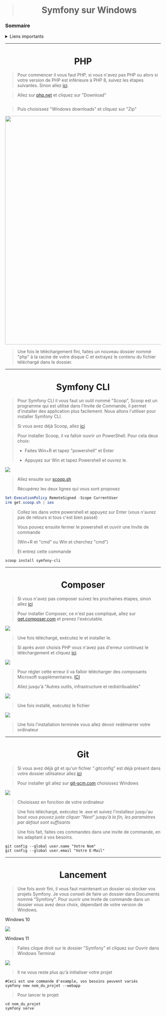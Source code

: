 > <h1 align="center">Symfony sur Windows</h1>

<h3>Sommaire</h3>

<details>
    <summary>Liens importants</summary>
    <ul>
        <li><a href="#php">PHP</a></li>
        <li><a href="#symfony-cli">Symfony CLI</a></li>
        <li><a href="#composer">Composer</a></li>
        <li><a href="#git">Git</a></li>
        <li><a href="#end">Lancement</a></li>
    </ul>
</details>

---

<h1 align="center"><a id="php">PHP</a></h1>

> Pour commencer il vous faut PHP, si vous n'avez pas PHP ou alors si votre version de PHP est inférieure à PHP 8, suivez les étapes suivantes. Sinon allez [ici](#symfony-cli).

> Allez sur [php.net](https://php.net) et cliquez sur "Download"

<img title="" src="./assets/symfony_windows/step_1.png" alt="" data-align="inline">

> Puis choisissez "Windows downloads" et cliquez sur "Zip" 

<img title="" src="./assets/symfony_windows/step_2.png" alt="" data-align="inline" width="736">

<img title="" src="./assets/symfony_windows/step_3.png" alt="" data-align="inline">

> Une fois le téléchargement fini, faites un nouveau dossier nommé "php" à la racine de votre disque C et extrayez le contenu du fichier téléchargé dans le dossier.

---

<h1 align="center"><a id="symfony-cli">Symfony CLI</a></h1>

> Pour Symfony CLI il vous faut un outil nommé "Scoop", Scoop est un programme qui est utilisé dans l'Invite de Commande, il permet d'installer des application plus facilement. Nous allons l'utiliser pour installer Symfony CLI.
> 
> Si vous avez déjà Scoop, allez [ici](#composer)

> Pour installer Scoop, il va falloir ouvrir un PowerShell. Pour cela deux choix:
> 
> - Faites Win+R et tapez "powershell" et Enter
> 
> - Appuyez sur Win et tapez Powershell et ouvrez le.

![](./assets/symfony_windows/step_4.png)

> Allez ensuite sur [scoop.sh](https://scoop.sh/)
> 
> Récupérez les deux lignes qui vous sont proposez 

```powershell
Set-ExecutionPolicy RemoteSigned -Scope CurrentUser
irm get.scoop.sh | iex
```

> Collez les dans votre powershell et appuyez sur Enter (vous n'aurez pas de retours si tous c'est bien passé)
> 
> Vous pouvez ensuite fermer le powershell et ouvrir une Invite de commande
> 
> (Win+R et "cmd" ou Win et cherchez "cmd")
> 
> Et entrez cette commande

```shell
scoop install symfony-cli
```

---

<h1 align="center"><a id="composer">Composer</a></h1>

> Si vous n'avez pas composer suivez les prochaines étapes, sinon allez [ici](#git)

> Pour installer Composer, ce n'est pas compliqué, allez sur [get.composer.com](https://getcomposer.org/download/) et prenez l'exécutable.

![](./assets/symfony_windows/step_5.png)

> Une fois téléchargé, exécutez le et installer le.

> Si après avoir choisis PHP vous n'avez pas d'erreur continuez le téléchargement et cliquez [ici](#git).

![](./assets/symfony_windows/step_6.png)

> 

> Pour régler cette erreur il va falloir télécharger des composants Microsoft supplémentaires. [ICI](https://visualstudio.microsoft.com/fr/downloads/)
> 
> Allez jusqu'à "Autres outils, infrastructure et redistribuables"

![](./assets/symfony_windows/step_7.png)

> Une fois installé, exécutez le fichier

![](./assets/symfony_windows/step_8.png)

> Une fois l'installation terminée vous allez devoir redémarrer votre ordinateur

---

<h1 align="center"><a id="git">Git</a></h1>

> Si vous avez déjà git et qu'un fichier ".gitconfig" est déjà présent dans votre dossier utilisateur allez [ici](#end)

> Pour installer git allez sur [git-scm.com](https://git-scm.com/downloads) choisissez Windows

![](./assets/symfony_windows/step_9.png)

> Choisissez en fonction de votre ordinateur

> Une fois téléchargé, exécutez le .exe et suivez l'installeur jusqu'au bout *vous pouvez juste cliquer "Next" jusqu'à la fin, les paramètres par défaut sont  suffisants*

> Une fois fait, faites ces commandes dans une invite de commande, en les adaptant à vos besoins.

```shell
git config --global user.name "Votre Nom"
git config --global user.email "Votre E-Mail"
```

---

<h1 align="center"><a id="end">Lancement</a></h1>

> Une fois avoir fini, il vous faut maintenant un dossier où stocker vos projets Symfony. Je vous conseil de faire un dossier dans Documents nommé "Symfony". Pour ouvrir une Invite de commande dans un dossier vous avez deux choix, dépendant de votre version de Windows.

Windows 10

![](./assets/symfony_windows/step_10.png)

Windows 11

> Faites clique droit sur le dossier "Symfony" et cliquez sur Ouvrir dans Windows Terminal

![](./assets/symfony_windows/step_11.png)

> Il ne vous reste plus qu'à initialiser votre projet

```shell
#Ceci est une commande d'example, vos besoins peuvent variés
symfony new nom_du_projet --webapp
```

> Pour lancer le projet

```shell
cd nom_du_projet
symfony serve
```
